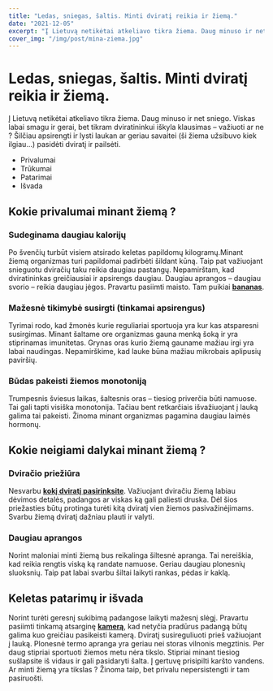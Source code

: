 ```yaml
---
title: "Ledas, sniegas, šaltis. Minti dviratį reikia ir žiemą."
date: "2021-12-05"
excerpt: "Į Lietuvą netikėtai atkeliavo tikra žiema. Daug minuso ir net sniego. Viskas labai smagu ir gerai, bet tikram dviratininkui iškyla klausimas – važiuoti ar ne ?"
cover_img: "/img/post/mina-ziema.jpg"
---
```


# Ledas, sniegas, šaltis. Minti dviratį reikia ir žiemą.

Į Lietuvą netikėtai atkeliavo tikra žiema. Daug minuso ir net sniego. Viskas labai smagu ir gerai, bet tikram dviratininkui iškyla klausimas – važiuoti ar ne ? Šilčiau apsirengti ir lysti laukan ar geriau savaitei (ši žiema užsibuvo kiek ilgiau…) pasidėti dviratį ir pailsėti.

- Privalumai
- Trūkumai
- Patarimai
- Išvada

## Kokie privalumai minant žiemą ?

### Sudeginama daugiau kalorijų

Po švenčių turbūt visiem atsirado keletas papildomų kilogramų.Minant žiemą organizmas turi papildomai padirbėti šildant kūną. Taip pat važiuojant snieguotu dviračių taku reikia daugiau pastangų. Nepamirštam, kad dviratininkas greičiausiai ir apsirengs daugiau. Daugiau aprangos – daugiau svorio – reikia daugiau jėgos. Pravartu pasiimti maisto. Tam puikiai **[bananas](https://minant.lt/blog/bananai-minant-dviraciu/)**.

### Mažesnė tikimybė susirgti (tinkamai apsirengus)

Tyrimai rodo, kad žmonės kurie reguliariai sportuoja yra kur kas atsparesni susirgimas. Minant šaltame ore organizmas gauna menką šoką ir yra stiprinamas imunitetas. Grynas oras kurio žiemą gauname mažiau irgi yra labai naudingas. Nepamirškime, kad lauke būna mažiau mikrobais aplipusių paviršių.

### Būdas pakeisti žiemos monotoniją

Trumpesnis šviesus laikas, šaltesnis oras – tiesiog priverčia būti namuose. Tai gali tapti visiška monotonija. Tačiau bent retkarčiais išvažiuojant į lauką
galima tai pakeisti. Žinoma minant organizmas pagamina daugiau laimės hormonų.

## Kokie neigiami dalykai minant žiemą ?​

### Dviračio priežiūra​

Nesvarbu **[ kokį dviratį pasirinksite](https://minant.lt/blog/dviraciu-tipai/)**. Važiuojant dviračiu žiemą labiau dėvimos detalės, padangos ar viskas ką gali paliesti druska. Dėl šios priežasties būtų protinga turėti kitą dviratį vien žiemos pasivažinėjimams.
Svarbu žiemą dviratį dažniau plauti ir valyti.

### Daugiau aprangos

Norint maloniai minti žiemą bus reikalinga šiltesnė apranga. Tai nereiškia, kad reikia rengtis viską ką randate namuose. Geriau daugiau plonesnių sluoksnių. Taip pat labai svarbu šiltai laikyti rankas, pėdas ir kaklą.

## Keletas patarimų ir išvada​

Norint turėti geresnį sukibimą padangose laikyti mažesnį slėgį.
Pravartu pasiimti tinkamą atsarginę **[kamerą](https://minant.lt/blog/kokie-kameru-ventiliai-naudojami-dviracio-padangose/)**, kad netyčia pradūrus padangą būtų galima kuo greičiau pasikeisti kamerą.
Dviratį susireguliuoti prieš važiuojant į lauką.
Plonesnė termo apranga yra geriau nei storas vilnonis megztinis.
Per daug stipriai sportuoti žiemos metu nėra tikslo. Stipriai minant tiesiog sušlapsite iš vidaus ir gali pasidaryti šalta.
Į gertuvę prisipilti karšto vandens.
Ar minti žiemą yra tikslas ? Žinoma taip, bet privalu nepersistengti ir tam pasiruošti.
